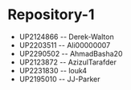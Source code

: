 # Repository-1

- UP2124866 -- Derek-Walton
- UP2203511 -- Ali00000007
- UP2290502 -- AhmadBasha20
- UP2123872 -- AzizulTarafder
- UP2231830 -- louk4
- UP2195010 -- JJ-Parker

